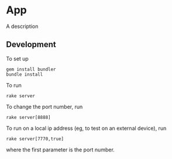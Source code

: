 # App

A description

## Development

To set up

    gem install bundler
    bundle install

To run

    rake server

To change the port number, run

    rake server[8888]

To run on a local ip address (eg, to test on an external device), run

    rake server[7770,true]

where the first parameter is the port number.